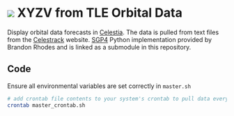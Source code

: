 ![](https://raw.githubusercontent.com/schevla/orbital-data/master/celestia_orbits.png)
XYZV from TLE Orbital Data
=======================

Display orbital data forecasts in [Celestia](http://www.shatters.net/celestia/). The data is pulled from text files from the [Celestrack](http://www.celestrak.com/NORAD/elements/) website. [SGP4](https://github.com/brandon-rhodes/python-sgp4) Python implementation provided by Brandon Rhodes and is linked as a submodule in this repository.

Code
-----------------------
Ensure all environmental variables are set correctly in `master.sh`
```bash
# add crontab file contents to your system's crontab to pull data every hour
crontab master_crontab.sh
```
